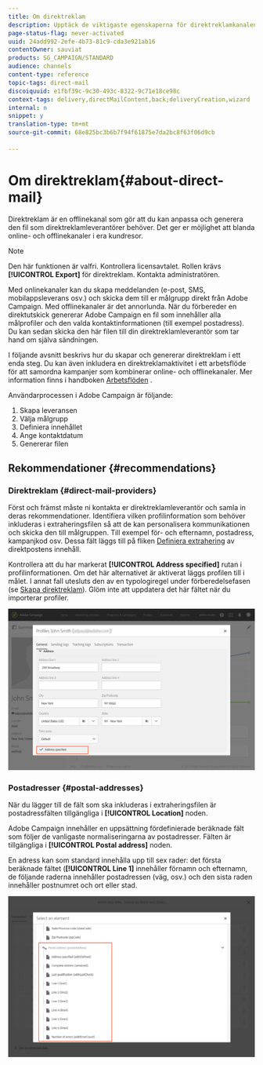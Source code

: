 ```yaml
---
title: Om direktreklam
description: Upptäck de viktigaste egenskaperna för direktreklamkanalen i Adobe Campaign.
page-status-flag: never-activated
uuid: 24add992-2efe-4b73-81c9-cda3e921ab16
contentOwner: sauviat
products: SG_CAMPAIGN/STANDARD
audience: channels
content-type: reference
topic-tags: direct-mail
discoiquuid: e1fbf39c-9c30-493c-8322-9c71e18ce98c
context-tags: delivery,directMailContent,back;deliveryCreation,wizard
internal: n
snippet: y
translation-type: tm+mt
source-git-commit: 68e825bc3b6b7f94f61875e7da2bc8f63f06d9cb

---
```



# Om direktreklam{#about-direct-mail}

Direktreklam är en offlinekanal som gör att du kan anpassa och generera den fil som direktreklamleverantörer behöver. Det ger er möjlighet att blanda online- och offlinekanaler i era kundresor.

>[!NOTE]
>
>Den här funktionen är valfri. Kontrollera licensavtalet. Rollen krävs **[!UICONTROL Export]** för direktreklam. Kontakta administratören.

Med onlinekanaler kan du skapa meddelanden (e-post, SMS, mobilappsleverans osv.) och skicka dem till er målgrupp direkt från Adobe Campaign. Med offlinekanaler är det annorlunda. När du förbereder en direktutskick genererar Adobe Campaign en fil som innehåller alla målprofiler och den valda kontaktinformationen (till exempel postadress). Du kan sedan skicka den här filen till din direktreklamleverantör som tar hand om själva sändningen.

I följande avsnitt beskrivs hur du skapar och genererar direktreklam i ett enda steg. Du kan även inkludera en direktreklamaktivitet i ett arbetsflöde för att samordna kampanjer som kombinerar online- och offlinekanaler. Mer information finns i handboken [Arbetsflöden](../../automating/using/get-started-workflows.md) .

Användarprocessen i Adobe Campaign är följande:

1. Skapa leveransen
1. Välja målgrupp
1. Definiera innehållet
1. Ange kontaktdatum
1. Genererar filen

## Rekommendationer {#recommendations}

### Direktreklam {#direct-mail-providers}

Först och främst måste ni kontakta er direktreklamleverantör och samla in deras rekommendationer. Identifiera vilken profilinformation som behöver inkluderas i extraheringsfilen så att de kan personalisera kommunikationen och skicka den till målgruppen. Till exempel för- och efternamn, postadress, kampanjkod osv. Dessa fält läggs till på fliken [Definiera extrahering](../../channels/using/defining-the-direct-mail-content.md#defining-the-extraction) av direktpostens innehåll.

Kontrollera att du har markerat **[!UICONTROL Address specified]** rutan i profilinformationen. Om det här alternativet är aktiverat läggs profilen till i målet. I annat fall utesluts den av en typologiregel under förberedelsefasen (se [Skapa direktreklam](../../channels/using/creating-the-direct-mail.md)). Glöm inte att uppdatera det här fältet när du importerar profiler.

![](assets/direct_mail_22.png)

### Postadresser {#postal-addresses}

När du lägger till de fält som ska inkluderas i extraheringsfilen är postadressfälten tillgängliga i **[!UICONTROL Location]** noden.

Adobe Campaign innehåller en uppsättning fördefinierade beräknade fält som följer de vanligaste normaliseringarna av postadresser. Fälten är tillgängliga i **[!UICONTROL Postal address]** noden.

En adress kan som standard innehålla upp till sex rader: det första beräknade fältet (**[!UICONTROL Line 1]** innehåller förnamn och efternamn, de följande raderna innehåller postadressen (väg, osv.) och den sista raden innehåller postnumret och ort eller stad.

![](assets/direct_mail_23.png)

